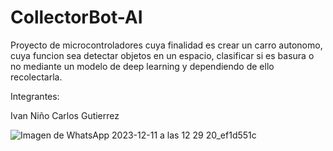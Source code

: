 # CollectorBot-AI
Proyecto de microcontroladores cuya finalidad es crear un carro autonomo, cuya funcion sea detectar objetos en un espacio, clasificar si es basura o no mediante un modelo de deep learning  y dependiendo de ello recolectarla. 


Integrantes:

Ivan Niño
Carlos Gutierrez 


![Imagen de WhatsApp 2023-12-11 a las 12 29 20_ef1d551c](https://github.com/Carlos0328/CollectorBot-AI/assets/79590871/631f85ef-0714-4396-8573-9d3691884e37)
